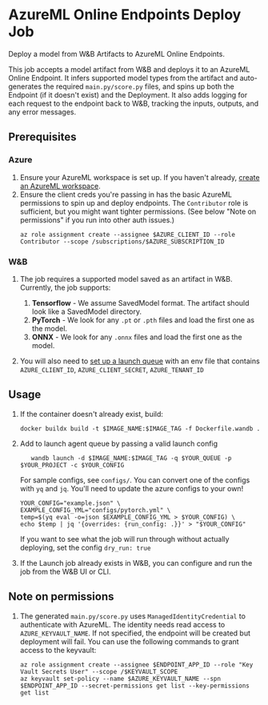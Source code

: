 # AzureML Online Endpoints Deploy Job

Deploy a model from W&B Artifacts to AzureML Online Endpoints.

This job accepts a model artifact from W&B and deploys it to an AzureML Online Endpoint. It infers supported model types from the artifact and auto-generates the required `main.py/score.py` files, and spins up both the Endpoint (if it doesn't exist) and the Deployment. It also adds logging for each request to the endpoint back to W&B, tracking the inputs, outputs, and any error messages.

## Prerequisites

### Azure

1. Ensure your AzureML workspace is set up. If you haven't already, [create an AzureML workspace](https://learn.microsoft.com/en-us/azure/machine-learning/quickstart-create-resources?view=azureml-api-2).
2. Ensure the client creds you're passing in has the basic AzureML permissions to spin up and deploy endpoints. The `Contributor` role is sufficient, but you might want tighter permissions. (See below "Note on permissions" if you run into other auth issues.)
   ```
   az role assignment create --assignee $AZURE_CLIENT_ID --role Contributor --scope /subscriptions/$AZURE_SUBSCRIPTION_ID
   ```

### W&B

1. The job requires a supported model saved as an artifact in W&B. Currently, the job supports:

   1. **Tensorflow** - We assume SavedModel format. The artifact should look like a SavedModel directory.
   2. **PyTorch** - We look for any `.pt` or `.pth` files and load the first one as the model.
   3. **ONNX** - We look for any `.onnx` files and load the first one as the model.

2. You will also need to [set up a launch queue](https://docs.wandb.ai/guides/launch/setup-launch) with an env file that contains `AZURE_CLIENT_ID`, `AZURE_CLIENT_SECRET`, `AZURE_TENANT_ID`

## Usage

1. If the container doesn't already exist, build:

   ```shell
   docker buildx build -t $IMAGE_NAME:$IMAGE_TAG -f Dockerfile.wandb .
   ```

2. Add to launch agent queue by passing a valid launch config

   ```shell
      wandb launch -d $IMAGE_NAME:$IMAGE_TAG -q $YOUR_QUEUE -p $YOUR_PROJECT -c $YOUR_CONFIG
   ```

   For sample configs, see `configs/`. You can convert one of the configs with `yq` and `jq`. You'll need to update the azure configs to your own!

   ```
   YOUR_CONFIG="example.json" \
   EXAMPLE_CONFIG_YML="configs/pytorch.yml" \
   temp=$(yq eval -o=json $EXAMPLE_CONFIG_YML > $YOUR_CONFIG) \
   echo $temp | jq '{overrides: {run_config: .}}' > "$YOUR_CONFIG"
   ```

   If you want to see what the job will run through without actually deploying, set the config `dry_run: true`

3. If the Launch job already exists in W&B, you can configure and run the job from the W&B UI or CLI.

## Note on permissions

1. The generated `main.py/score.py` uses `ManagedIdentityCredential` to authenticate with AzureML. The identity needs read access to `AZURE_KEYVAULT_NAME`. If not specified, the endpoint will be created but deployment will fail. You can use the following commands to grant access to the keyvault:
   ```
   az role assignment create --assignee $ENDPOINT_APP_ID --role "Key Vault Secrets User" --scope /$KEYVAULT_SCOPE
   az keyvault set-policy --name $AZURE_KEYVAULT_NAME --spn $ENDPOINT_APP_ID --secret-permissions get list --key-permissions get list
   ```
